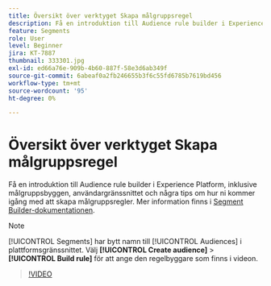 ```yaml
---
title: Översikt över verktyget Skapa målgruppsregel
description: Få en introduktion till Audience rule builder i Experience Platform, inklusive målgruppsbyggen, användargränssnittet och några tips om hur ni kommer igång med att skapa målgruppsregler.
feature: Segments
role: User
level: Beginner
jira: KT-7887
thumbnail: 333301.jpg
exl-id: ed66a76e-909b-4b60-887f-58e3d6ab349f
source-git-commit: 6abeaf0a2fb246655b3f6c55fd6785b7619bd456
workflow-type: tm+mt
source-wordcount: '95'
ht-degree: 0%

---
```


# Översikt över verktyget Skapa målgruppsregel

Få en introduktion till Audience rule builder i Experience Platform, inklusive målgruppsbyggen, användargränssnittet och några tips om hur ni kommer igång med att skapa målgruppsregler. Mer information finns i [Segment Builder-dokumentationen](https://experienceleague.adobe.com/docs/experience-platform/segmentation/ui/segment-builder.html).

>[!NOTE]
>
> [!UICONTROL Segments] har bytt namn till [!UICONTROL Audiences] i plattformsgränssnittet. Välj **[!UICONTROL Create audience]** > **[!UICONTROL Build rule]** för att ange den regelbyggare som finns i videon.


>[!VIDEO](https://video.tv.adobe.com/v/333301/?learn=on&enablevpops)

